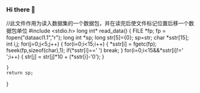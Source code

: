 ### Hi there 👋

//此文件作用为读入数据集的一个数据包，并在读完后使文件标记位置后移一个数据包单位
#include <stdio.h>
long int* read_data()
{
	FILE *fp;
	fp = fopen("dataacl1.1","r");
	long int *sp;
	long str[5]={0};
	sp=str;
	char *sstr[15];
	int i,j;
	for(j=0;j<5;j++)
	{
		for(i=0;i<15;i++)
		{
			*sstr[i] = fgetc(fp);
			fseek(fp,sizeof(char),1);
			if(*sstr[i]==' ')
				break;
		}
		for(i=0;i<15&&*sstr[i]!=' ';i++)
		{
			str[j] = str[j]*10 + (*sstr[i]-'0');
		}
		
	}
	return sp;
}

<!--
**anxiyer/anxiyer** is a ✨ _special_ ✨ repository because its `README.md` (this file) appears on your GitHub profile.

Here are some ideas to get you started:

- 🔭 I’m currently working on ...
- 🌱 I’m currently learning ...
- 👯 I’m looking to collaborate on ...
- 🤔 I’m looking for help with ...
- 💬 Ask me about ...
- 📫 How to reach me: ...
- 😄 Pronouns: ...
- ⚡ Fun fact: ...
-->
